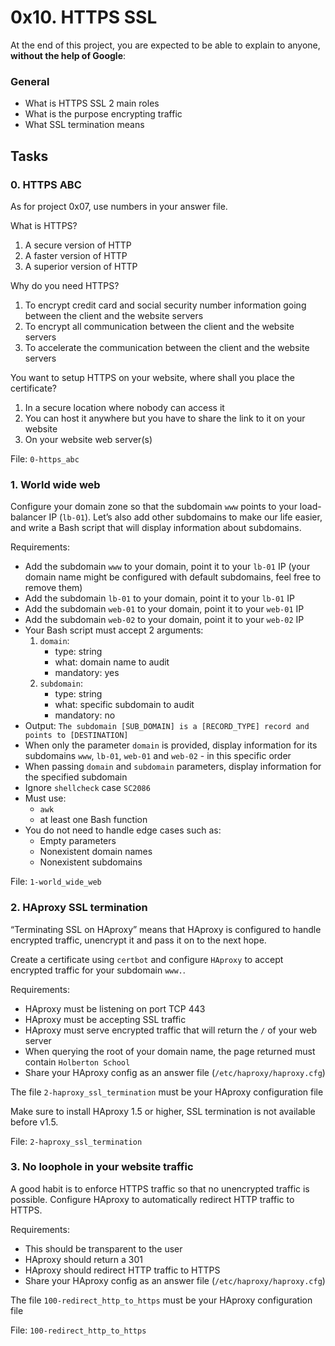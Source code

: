 <h1>0x10. HTTPS SSL</h1>
<p>At the end of this project, you are expected to be able to explain to anyone, <strong>without the help of Google</strong>:</p>

<h3>General</h3>

<ul>
<li>What is HTTPS SSL 2 main roles</li>
<li>What is the purpose encrypting traffic</li>
<li>What SSL termination means</li>
</ul>
<h2>Tasks</h2>
  <h3>
    0. HTTPS ABC
  </h3>
  <p>As for project 0x07, use numbers in your answer file.</p>
<p>What is HTTPS?</p>
<ol>
<li>A secure version of HTTP</li>
<li>A faster version of HTTP</li>
<li>A superior version of HTTP</li>
</ol>
<p>Why do you need HTTPS?</p>
<ol>
<li>To encrypt credit card and social security number information going between the client and the website servers</li>
<li>To encrypt all communication between the client and the website servers</li>
<li>To accelerate the communication between the client and the website servers</li>
</ol>
<p>You want to setup HTTPS on your website, where shall you place the certificate?</p>
<ol>
<li>In a secure location where nobody can access it</li>
<li>You can host it anywhere but you have to share the link to it on your website</li>
<li>On your website web server(s)</li>
</ol>
        <p>File: <code>0-https_abc</code></p>
  <h3>
    1. World wide web
  </h3>
  <p>Configure your domain zone so that the subdomain <code>www</code> points to your load-balancer IP (<code>lb-01</code>).
Let&rsquo;s also add other subdomains to make our life easier, and write a Bash script that will display information about subdomains.</p>
<p>Requirements:</p>
<ul>
<li>Add the subdomain <code>www</code> to your domain, point it to your <code>lb-01</code> IP (your domain name might  be configured with default subdomains, feel free to remove them)</li>
<li>Add the subdomain <code>lb-01</code> to your domain, point it to your <code>lb-01</code> IP</li>
<li>Add the subdomain <code>web-01</code> to your domain, point it to your <code>web-01</code> IP</li>
<li>Add the subdomain <code>web-02</code> to your domain, point it to your <code>web-02</code> IP</li>
<li>Your Bash script must accept 2 arguments:
<ol>
<li><code>domain</code>:
<ul>
<li> type: string</li>
<li> what: domain name to audit</li>
<li>mandatory: yes</li>
</ul></li>
<li><code>subdomain</code>:
<ul>
<li>type: string</li>
<li>what: specific subdomain to audit</li>
<li>mandatory: no</li>
</ul></li>
</ol></li>
<li>Output:  <code>The subdomain [SUB_DOMAIN] is a [RECORD_TYPE] record and points to [DESTINATION]</code></li>
<li>When only the parameter <code>domain</code> is provided, display information for its subdomains <code>www</code>, <code>lb-01</code>, <code>web-01</code> and <code>web-02</code> - in this specific order</li>
<li>When passing <code>domain</code> and <code>subdomain</code> parameters, display information for the specified subdomain</li>
<li>Ignore <code>shellcheck</code> case <code>SC2086</code></li>
<li>Must use: 
<ul>
<li><code>awk</code></li>
<li>at least one Bash function</li>
</ul></li>
<li>You do not need to handle edge cases such as:
<ul>
<li>Empty parameters </li>
<li>Nonexistent domain names</li>
<li>Nonexistent subdomains</li>
</ul></li>
</ul>
        <p>File: <code>1-world_wide_web</code></p>
  <h3>
    2. HAproxy SSL termination
  </h3>
  <p>&ldquo;Terminating SSL on HAproxy&rdquo; means that HAproxy is configured to handle encrypted traffic, unencrypt it and pass it on to the next hope.</p>
<p>Create a certificate using <code>certbot</code> and configure <code>HAproxy</code> to accept encrypted traffic for your subdomain <code>www.</code>.</p>
<p>Requirements:</p>
<ul>
<li>HAproxy must be listening on port TCP 443</li>
<li>HAproxy must be accepting SSL traffic</li>
<li>HAproxy must serve encrypted traffic that will return the <code>/</code> of your web server</li>
<li>When querying the root of your domain name, the page returned must contain <code>Holberton School</code></li>
<li>Share your HAproxy config as an answer file (<code>/etc/haproxy/haproxy.cfg</code>)</li>
</ul>
<p>The file <code>2-haproxy_ssl_termination</code> must be your HAproxy configuration file</p>
<p>Make sure to install HAproxy 1.5 or higher, SSL termination is not available before v1.5.</p>
        <p>File: <code>2-haproxy_ssl_termination</code></p>
  <h3>
    3. No loophole in your website traffic
  </h3>
  <p>A good habit is to enforce HTTPS traffic so that no unencrypted traffic is possible. Configure HAproxy to automatically redirect HTTP traffic to HTTPS.</p>
<p>Requirements:</p>
<ul>
<li>This should be transparent to the user</li>
<li>HAproxy should return a 301</li>
<li>HAproxy should redirect HTTP traffic to HTTPS</li>
<li>Share your HAproxy config as an answer file (<code>/etc/haproxy/haproxy.cfg</code>)</li>
</ul>
<p>The file <code>100-redirect_http_to_https</code> must be your HAproxy configuration file</p>
        <p>File: <code>100-redirect_http_to_https</code></p>
